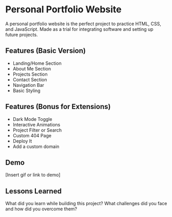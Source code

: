 
# Personal Portfolio Website

A personal portfolio website is the perfect project to practice HTML, CSS, and JavaScript. Made as a trial for integrating software and setting up future projects.


## Features (Basic Version)

- Landing/Home Section
- About Me Section
- Projects Section
- Contact Section
- Navigation Bar
- Basic Styling


## Features (Bonus for Extensions)

- Dark Mode Toggle
- Interactive Animations
- Project Filter or Search
- Custom 404 Page
- Deploy It
- Add a custom domain


## Demo

[Insert gif or link to demo]


## Lessons Learned

What did you learn while building this project? What challenges did you face and how did you overcome them?

